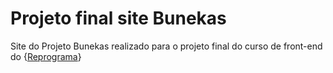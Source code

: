 # Projeto final site Bunekas

Site do Projeto Bunekas realizado para o projeto final do curso de front-end do {[Reprograma](https://github.com/reprograma)}
